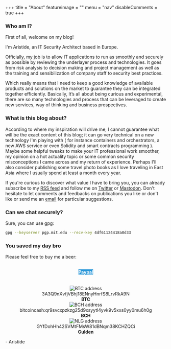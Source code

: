 +++
title = "About"
featureimage = ""
menu = "nav"
disableComments = true
+++

### Who am I?

First of all, welcome on my blog!

I'm Aristide, an IT Security Architect based in Europe.

Officially, my job is to allow IT applications to run as smoothly and securely as possible by reviewing the underlayer process and technologies. It goes from risk analysis to decision making and project management as well as the training and sensibilization of company staff to security best practices.

Which really means that I need to keep a good knowledge of available products and solutions on the market to guarantee they can be integrated together efficiently.  Basically, It’s all about being curious and experimental, there are so many technologies and process that can be leveraged to create new services, way of thinking and business prospectives.   

### What is this blog about?

According to where my inspiration will drive me, I cannot guarantee what will be the exact content of this blog; it can go very technical on a new technology I'm playing with ( for instance containers and orchestrators, a new AWS service or even Solidity and smart contracts programming ). Maybe some helpful tweaks to make your IT professional work smoother, my opinion on a hot actuality topic or some common security misconceptions I came across and my return of experience. Perhaps I'll also consider publishing some travel photo books as I love traveling in East Asia where I usually spend at least a month every year.

If you're curious to discover what value I have to bring you, you can already subscribe to my [RSS feed](https://aristidebouix.cloud/en/index.xml) and follow me on [Twitter](http://twitter.com/Kharkovlanok) or [Mastodon](https://mastodon.cloud/@abouix). Don't hesitate to let comments and feedbacks on publications you like or don't like or send me an [email](mailto:webmaster@aristidebouix.cloud) for particular suggestions.

### Can we chat securely?

Sure, you can use gpg:

```bash
gpg --keyserver pgp.mit.edu --recv-key 4df61124418a0d33
```

### You saved my day bro

Please feel free to buy me a beer:
<br></br>

<center>
<a class="btn home" href="https://www.paypal.me/ABouix" title="donate-paypal" target="_blank" style="background-color: #2997D8; color: white; font-weight: bold;">Paypal</a>
</center>
<br></br>

<center>
<img src="/img/qrcode1.png" alt="BTC address">
</center>
<center>
3A3Q9nXvfjVBhj18ENnyHnrfS8LrvRkA9N
</center>
<center>
<b>BTC</b>
</center>

<center>
<img src="/img/qrcode2.png" alt="BCH address">
</center>
<center>
bitcoincash:qr9svcxpzkzg25d9xsyytl4yvk9v5xxs0yy0mu6h0g
</center>
<center>
<b>BCH</b>
</center>

<center>
<img src="/img/qrcode3.png" alt="NLG address">
</center>
<center>
GYfDohHh42SVMtFMsW81dBNqm38KCHZQCi
</center>
<center>
<b>Gulden</b>
</center>




\- Aristide

